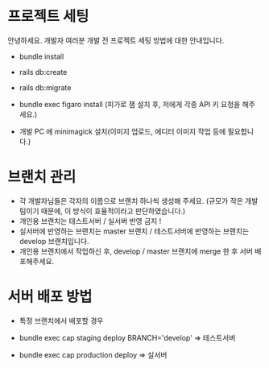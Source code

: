 # 프로젝트 세팅

안녕하세요. 개발자 여러분
개발 전 프로젝트 세팅 방법에 대한 안내입니다.


* bundle install

* rails db:create

* rails db:migrate

* bundle exec figaro install
(피가로 잼 설치 후, 저에게 각종 API 키 요청을 해주세요.)

* 개발 PC 에 minimagick 설치(이미지 업로드, 에디터 이미지 작업 등에 필요합니다.)


# 브랜치 관리

- 각 개발자님들은 각자의 이름으로 브랜치 하나씩 생성해 주세요.
  (규모가 작은 개발 팀이기 때문에, 이 방식이 효율적이라고 판단하였습니다.)
- 개인용 브랜치는 테스트서버 / 실서버 반영 금지 !
- 실서버에 반영하는 브랜치는 master 브랜치 / 테스트서버에 반영하는 브랜치는 develop 브랜치입니다.
- 개인용 브랜치에서 작업하신 후, develop / master 브랜치에 merge 한 후 서버 배포해주세요.


# 서버 배포 방법

- 특정 브랜치에서 배포할 경우

* bundle exec cap staging deploy BRANCH='develop' => 테스트서버

* bundle exec cap production deploy => 실서버